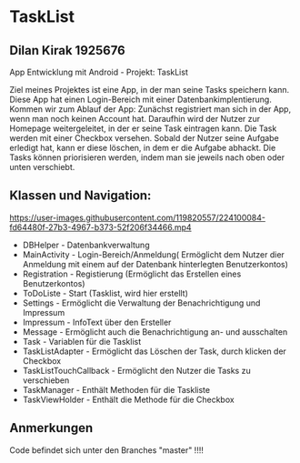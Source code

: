 # TaskList

## Dilan Kirak 1925676 
App Entwicklung mit Android - Projekt: TaskList

Ziel meines Projektes ist eine App, in der man seine Tasks speichern kann. Diese App hat einen Login-Bereich mit einer Datenbankimplentierung.
Kommen wir zum Ablauf der App:
Zunächst registriert man sich in der App, wenn man noch keinen Account hat. Daraufhin wird der Nutzer zur Homepage weitergeleitet, in der er seine Task eintragen kann. Die Task werden mit einer Checkbox versehen. Sobald der Nutzer seine Aufgabe erledigt hat, kann er diese löschen, in dem er die Aufgabe abhackt. 
Die Tasks können priorisieren werden, indem man sie jeweils nach oben oder unten verschiebt. 

## Klassen und Navigation:



https://user-images.githubusercontent.com/119820557/224100084-fd64480f-27b3-4967-b373-52f206f34466.mp4







- DBHelper - Datenbankverwaltung
- MainActivity - Login-Bereich/Anmeldung( Ermöglicht dem Nutzer dier Anmeldung mit einem auf der Datenbank hinterlegten Benutzerkontos)
- Registration - Registierung (Ermöglicht das Erstellen eines Benutzerkontos)
- ToDoListe - Start (Tasklist, wird hier erstellt)
- Settings - Ermöglicht die Verwaltung der Benachrichtigung und Impressum 
- Impressum - InfoText über den Ersteller
- Message - Ermöglicht auch die Benachrichtigung an- und ausschalten 
- Task - Variablen für die Tasklist
- TaskListAdapter - Ermöglicht das Löschen der Task, durch klicken der Checkbox
- TaskListTouchCallback - Ermöglicht den Nutzer die Tasks zu verschieben
- TaskManager - Enthält Methoden für die Taskliste
- TaskViewHolder - Enthält die Methode für die Checkbox


## Anmerkungen

Code befindet sich unter den Branches "master" !!!!


